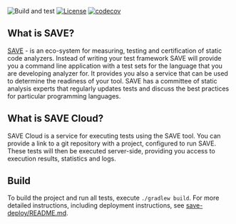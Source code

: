![Build and test](https://github.com/cqfn/save/workflows/Build%20and%20test/badge.svg)
[![License](https://img.shields.io/github/license/cqfn/save)](https://github.com/cqfn/save/blob/master/LICENSE)
[![codecov](https://codecov.io/gh/cqfn/save/branch/master/graph/badge.svg)](https://codecov.io/gh/cqfn/save)

## What is SAVE?
[SAVE](https://github.com/cqfn/save) - is an eco-system for measuring, testing and certification of static code analyzers. Instead of writing your test framework SAVE will provide you a command line application with a
test sets for the language that you are developing analyzer for. It provides you also a service that can be used to determine the readiness of your tool. SAVE has a committee of static analysis experts
that regularly updates tests and discuss the best practices for particular programming languages.

## What is SAVE Cloud?
SAVE Cloud is a service for executing tests using the SAVE tool. You can provide a link to a git repository with a project, configured to
run SAVE. These tests will then be executed server-side, providing you access to execution results, statistics and logs.

## Build
To build the project and run all tests, execute `./gradlew build`. For more detailed instructions, including deployment instructions, see [save-deploy/README.md](save-deploy/README.md).